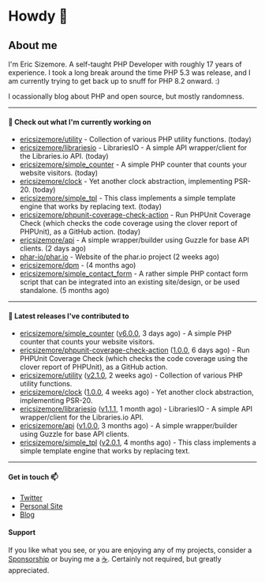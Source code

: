 # Howdy 👋

## About me

I'm Eric Sizemore. A self-taught PHP Developer with roughly 17 years of experience. I took a long break around the time PHP 5.3 was release, and I am currently trying to get back up to snuff for PHP 8.2 onward. :)

I ocassionally blog about PHP and open source, but mostly randomness.  

---

#### 👷 Check out what I'm currently working on

- [ericsizemore/utility](https://github.com/ericsizemore/utility) - Collection of various PHP utility functions. (today)
- [ericsizemore/librariesio](https://github.com/ericsizemore/librariesio) - LibrariesIO - A simple API wrapper/client for the Libraries.io API. (today)
- [ericsizemore/simple_counter](https://github.com/ericsizemore/simple_counter) - A simple PHP counter that counts your website visitors. (today)
- [ericsizemore/clock](https://github.com/ericsizemore/clock) - Yet another clock abstraction, implementing PSR-20. (today)
- [ericsizemore/simple_tpl](https://github.com/ericsizemore/simple_tpl) - This class implements a simple template engine that works by replacing text. (today)
- [ericsizemore/phpunit-coverage-check-action](https://github.com/ericsizemore/phpunit-coverage-check-action) - Run PHPUnit Coverage Check (which checks the code coverage using the clover report of PHPUnit), as a GitHub action. (today)
- [ericsizemore/api](https://github.com/ericsizemore/api) - A simple wrapper/builder using Guzzle for base API clients. (2 days ago)
- [phar-io/phar.io](https://github.com/phar-io/phar.io) - Website of the phar.io project (2 weeks ago)
- [ericsizemore/dpm](https://github.com/ericsizemore/dpm) -  (4 months ago)
- [ericsizemore/simple_contact_form](https://github.com/ericsizemore/simple_contact_form) - A rather simple PHP contact form script that can be integrated into an existing site/design, or be used standalone. (5 months ago)

---

#### 🔭 Latest releases I've contributed to

- [ericsizemore/simple_counter](https://github.com/ericsizemore/simple_counter) ([v6.0.0](https://github.com/ericsizemore/simple_counter/releases/tag/v6.0.0), 3 days ago) - A simple PHP counter that counts your website visitors.
- [ericsizemore/phpunit-coverage-check-action](https://github.com/ericsizemore/phpunit-coverage-check-action) ([1.0.0](https://github.com/ericsizemore/phpunit-coverage-check-action/releases/tag/1.0.0), 6 days ago) - Run PHPUnit Coverage Check (which checks the code coverage using the clover report of PHPUnit), as a GitHub action.
- [ericsizemore/utility](https://github.com/ericsizemore/utility) ([v2.1.0](https://github.com/ericsizemore/utility/releases/tag/v2.1.0), 2 weeks ago) - Collection of various PHP utility functions.
- [ericsizemore/clock](https://github.com/ericsizemore/clock) ([1.0.0](https://github.com/ericsizemore/clock/releases/tag/1.0.0), 4 weeks ago) - Yet another clock abstraction, implementing PSR-20.
- [ericsizemore/librariesio](https://github.com/ericsizemore/librariesio) ([v1.1.1](https://github.com/ericsizemore/librariesio/releases/tag/v1.1.1), 1 month ago) - LibrariesIO - A simple API wrapper/client for the Libraries.io API.
- [ericsizemore/api](https://github.com/ericsizemore/api) ([v1.0.0](https://github.com/ericsizemore/api/releases/tag/v1.0.0), 3 months ago) - A simple wrapper/builder using Guzzle for base API clients.
- [ericsizemore/simple_tpl](https://github.com/ericsizemore/simple_tpl) ([v2.0.1](https://github.com/ericsizemore/simple_tpl/releases/tag/v2.0.1), 4 months ago) - This class implements a simple template engine that works by replacing text.

---

#### Get in touch 📫

- [Twitter](https://twitter.com/ericsizemore)
- [Personal Site](https://ericsizemore.com)
- [Blog](https://secondversion.com)

#### Support

If you like what you see, or you are enjoying any of my projects, consider a [Sponsorship](https://github.com/sponsors/ericsizemore) or buying me a [:coffee:](https://ko-fi.com/ericsizemore). Certainly not required, but greatly appreciated.
